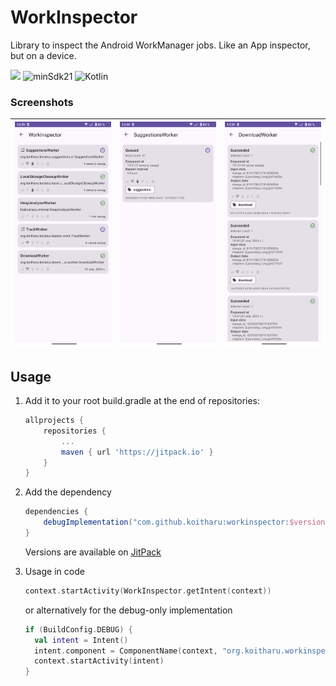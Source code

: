 # WorkInspector

Library to inspect the Android WorkManager jobs. Like an App inspector, but on a device. 

[![](https://jitpack.io/v/koitharu/workinspector.svg)](https://jitpack.io/#koitharu/workinspector) ![minSdk21](https://img.shields.io/badge/minSdk-21-red) ![Kotlin](https://img.shields.io/github/languages/top/koitharu/workinspector)

### Screenshots

| ![](https://github.com/Koitharu/WorkInspector/raw/master/metadata/images/0.png) | ![](https://github.com/Koitharu/WorkInspector/raw/master/metadata/images/1.png) | ![](https://github.com/Koitharu/WorkInspector/raw/master/metadata/images/2.png) |
|---------------------------------------------------------------------------------|---------------------------------------------------------------------------------|---------------------------------------------------------------------------------|

## Usage

1. Add it to your root build.gradle at the end of repositories:

   ```groovy
   allprojects {
	   repositories {
		   ...
		   maven { url 'https://jitpack.io' }
	   }
   }
   ```

2. Add the dependency

    ```groovy
    dependencies {
        debugImplementation("com.github.koitharu:workinspector:$version")
    }
    ```

   Versions are available on [JitPack](https://jitpack.io/#koitharu/workinspector)

3. Usage in code

   ```kotlin
   context.startActivity(WorkInspector.getIntent(context))
   ```

   or alternatively for the debug-only implementation

   ```kotlin
   if (BuildConfig.DEBUG) {
     val intent = Intent()
     intent.component = ComponentName(context, "org.koitharu.workinspector.WorkInspectorActivity")
     context.startActivity(intent)
   }
   ```
